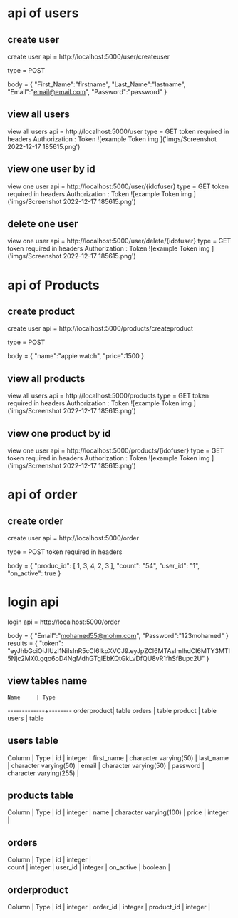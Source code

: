 # api of users

## create user

create user api = http://localhost:5000/user/createuser

type = POST

body = {
"First_Name":"firstname",
"Last_Name":"lastname",
"Email":"email@email.com",
"Password":"password"
}

## view all users

view all users api = http://localhost:5000/user
type = GET
token required in headers
Authorization : Token
![example Token img ]('imgs/Screenshot 2022-12-17 185615.png')

## view one user by id

view one user api = http://localhost:5000/user/{idofuser}
type = GET
token required in headers
Authorization : Token
![example Token img ]('imgs/Screenshot 2022-12-17 185615.png')

## delete one user

view one user api = http://localhost:5000/user/delete/{idofuser}
type = GET
token required in headers
Authorization : Token
![example Token img ]('imgs/Screenshot 2022-12-17 185615.png')

# api of Products

## create product

create user api = http://localhost:5000/products/createproduct

type = POST

body = {
"name":"apple watch",
"price":1500
}

## view all products

view all users api = http://localhost:5000/products
type = GET
token required in headers
Authorization : Token
![example Token img ]('imgs/Screenshot 2022-12-17 185615.png')

## view one product by id

view one user api = http://localhost:5000/products/{idofuser}
type = GET
token required in headers
Authorization : Token
![example Token img ]('imgs/Screenshot 2022-12-17 185615.png')

# api of order

## create order

create user api = http://localhost:5000/order

type = POST
token required in headers

body = {
"produc_id": [
1,
3,
4,
2,
3
],
"count": "54",
"user_id": "1",
"on_active": true
}

# login api

login api = http://localhost:5000/order

body = {
"Email":"mohamed55@mohm.com",
"Password":"123mohamed"
}
results = {
"token": "eyJhbGciOiJIUzI1NiIsInR5cCI6IkpXVCJ9.eyJpZCI6MTAsImlhdCI6MTY3MTI5Njc2MX0.gqo6oD4NgMdhGTgIEbKQtGkLvDfQU8vR1fhSfBupc2U"
}

## view tables name 
    Name     | Type  
-------------+--------
 orderproduct| table
 orders      | table
 product     | table
 users       | table

## users table
   Column   |          Type          |
 id         | integer                | 
 first_name | character varying(50)  |
 last_name  | character varying(50)  |
 email      | character varying(50)  |
 password   | character varying(255) |

 ## products table
 Column |          Type           |
 id     | integer                | 
 name   | character varying(100) | 
 price  | integer                |  

 ## orders
  Column   |  Type   | 
 id        | integer |          
 count     | integer |
 user_id   | integer |
 on_active | boolean |
 ## orderproduct
   Column   |  Type   |
 id         | integer |
 order_id   | integer |
 product_id | integer |
